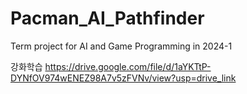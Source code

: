 # Pacman_AI_Pathfinder
Term project for AI and Game Programming in 2024-1

강화학습 https://drive.google.com/file/d/1aYKTtP-DYNfOV974wENEZ98A7v5zFVNv/view?usp=drive_link
